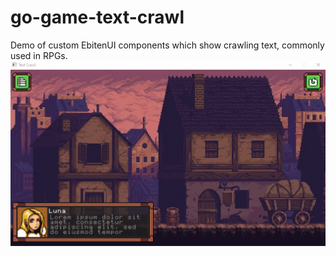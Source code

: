 # go-game-text-crawl
Demo of custom EbitenUI components which show crawling text, commonly used in RPGs.
![demo of text crawl](docs/demo.gif)